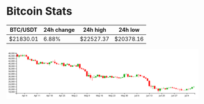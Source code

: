 # Bitcoin Stats

BTC/USDT|24h change|24h high|24h low|
|---|---|---|---|
|$21830.01|6.88%|$22527.37|$20378.16|

<img src="./chart.svg">
